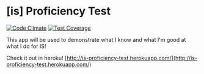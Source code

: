 [is] Proficiency Test
===================
[![Code Climate](https://codeclimate.com/github/brunoocasali/is-proficiency-test/badges/gpa.svg)](https://codeclimate.com/github/brunoocasali/is-proficiency-test)
[![Test Coverage](https://codeclimate.com/github/brunoocasali/is-proficiency-test/badges/coverage.svg)](https://codeclimate.com/github/brunoocasali/is-proficiency-test)

This app will be used to demonstrate what I know and what I'm good at what I do for IS!

Check it out in heroku! [http://is-proficiency-test.herokuapp.com/](http://is-proficiency-test.herokuapp.com/)

